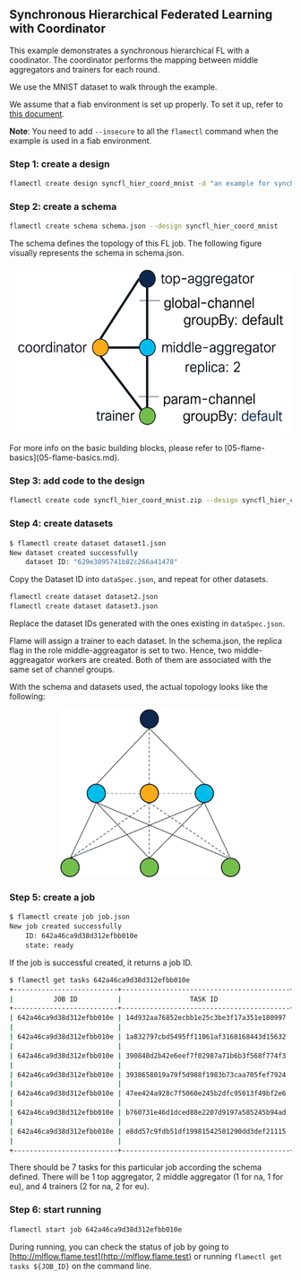 ## Synchronous Hierarchical Federated Learning with Coordinator

This example demonstrates a synchronous hierarchical FL with a coodinator.
The coordinator performs the mapping between middle aggregators and trainers for each round.

We use the MNIST dataset to walk through the example.

We assume that a fiab environment is set up properly. To set it up, refer to [this document](../../docs/03-fiab.md).


**Note**: You need to add `--insecure` to all the `flamectl` command when the example is used in a fiab environment.

### Step 1: create a design

```bash
flamectl create design syncfl_hier_coord_mnist -d "an example for synchronous hierarchical FL with coordinator"
```

### Step 2: create a schema 

```bash
flamectl create schema schema.json --design syncfl_hier_coord_mnist
```

The schema defines the topology of this FL job. The following figure visually represents the schema in schema.json.
<p align="center"><img src="images/coordinator_schema.png" alt="Parallel Experiments" height="300px" /></p>
For more info on the basic building blocks, please refer to [05-flame-basics](05-flame-basics.md).

### Step 3: add code to the design

```bash
flamectl create code syncfl_hier_coord_mnist.zip --design syncfl_hier_coord_mnist
```

### Step 4: create datasets

```bash
$ flamectl create dataset dataset1.json
New dataset created successfully
	dataset ID: "629e3095741b82c266a41478"
```

Copy the Dataset ID into `dataSpec.json`, and repeat for other datasets.

```bash
flamectl create dataset dataset2.json
flamectl create dataset dataset3.json
```

Replace the dataset IDs generated with the ones existing in `dataSpec.json`.

Flame will assign a trainer to each dataset. In the schema.json, the replica flag in the role
middle-aggreagator is set to two. Hence, two middle-aggreagator workers are created.
Both of them are associated with the same set of channel groups. 

With the schema and datasets used, the actual topology looks like the following:
<p align="center"><img src="images/coordinator_topology.png" alt="Parallel Experiments" height="300px" /></p>

### Step 5: create a job

```bash
$ flamectl create job job.json
New job created successfully
	ID: 642a46ca9d38d312efbb010e
	state: ready
```

If the job is successful created, it returns a job ID.

```bash
$ flamectl get tasks 642a46ca9d38d312efbb010e
+--------------------------+------------------------------------------+--------+-------+--------------------------------+
|          JOB ID          |                 TASK ID                  |  TYPE  | STATE |           TIMESTAMP            |
+--------------------------+------------------------------------------+--------+-------+--------------------------------+
| 642a46ca9d38d312efbb010e | 14d932aa76852ecbb1e25c3be3f17a351e180997 | system | ready | 2023-04-03 03:23:54.508 +0000  |
|                          |                                          |        |       | UTC                            |
| 642a46ca9d38d312efbb010e | 1a832797cbd5495ff11061af3168168443d15632 | system | ready | 2023-04-03 03:23:54.515 +0000  |
|                          |                                          |        |       | UTC                            |
| 642a46ca9d38d312efbb010e | 390848d2b42e6eef7f02987a71b6b3f568f774f3 | system | ready | 2023-04-03 03:23:54.501 +0000  |
|                          |                                          |        |       | UTC                            |
| 642a46ca9d38d312efbb010e | 3938658019a79f5d988f1983b73caa705fef7924 | system | ready | 2023-04-03 03:23:54.49 +0000   |
|                          |                                          |        |       | UTC                            |
| 642a46ca9d38d312efbb010e | 47ee424a928c7f5060e245b2dfc95013f49bf2e6 | system | ready | 2023-04-03 03:23:54.551 +0000  |
|                          |                                          |        |       | UTC                            |
| 642a46ca9d38d312efbb010e | b760731e46d1dced88e2207d9197a585245b94ad | system | ready | 2023-04-03 03:23:54.526 +0000  |
|                          |                                          |        |       | UTC                            |
| 642a46ca9d38d312efbb010e | e8dd57c9fdb51df19981542501290dd3def21115 | system | ready | 2023-04-03 03:23:54.539 +0000  |
|                          |                                          |        |       | UTC                            |
+--------------------------+------------------------------------------+--------+-------+--------------------------------+
```
There should be 7 tasks for this particular job according the schema defined. There will be 1 top aggregator, 2 middle aggregator (1 for na, 1 for eu), and 4 trainers (2 for na, 2 for eu).

### Step 6: start running

```bash
flamectl start job 642a46ca9d38d312efbb010e
```

During running, you can check the status of job by going to [http://mlflow.flame.test](http://mlflow.flame.test) or running `flamectl get tasks ${JOB_ID}` on the command line.

